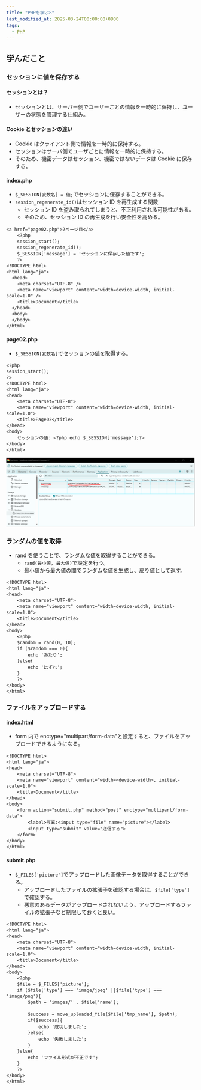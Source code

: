 ```yaml
---
title: "PHPを学ぶ8"
last_modified_at: 2025-03-24T00:00:00+0900
tags:
  - PHP
---
```


## 学んだこと

### セッションに値を保存する

#### セッションとは？

- セッションとは、サーバー側でユーザーごとの情報を一時的に保持し、ユーザーの状態を管理する仕組み。

#### Cookie とセッションの違い

- Cookie はクライアント側で情報を一時的に保持する。
- セッションはサーバ側でユーザごとに情報を一時的に保持する。
- そのため、機密データはセッション、機密ではないデータは Cookie に保存する。

#### index.php

- `$_SESSION[変数名] = 値;`でセッションに保存することができる。
- `session_regenerate_id()`はセッション ID を再生成する関数
  - セッション ID を盗み取られてしまうと、不正利用される可能性がある。
  - そのため、セッション ID の再生成を行い安全性を高める。

```
<a href="page02.php">2ページ目</a>
    <?php
    session_start();
    session_regenerate_id();
    $_SESSION['message'] = 'セッションに保存した値です';
    ?>
<!DOCTYPE html>
<html lang="ja">
  <head>
    <meta charset="UTF-8" />
    <meta name="viewport" content="width=device-width, initial-scale=1.0" />
    <title>Document</title>
  </head>
  <body>
  </body>
</html>

```

#### page02.php

- `$_SESSION[変数名]`でセッションの値を取得する。

```
<?php
session_start();
?>
<!DOCTYPE html>
<html lang="ja">
<head>
    <meta charset="UTF-8">
    <meta name="viewport" content="width=device-width, initial-scale=1.0">
    <title>Page02</title>
</head>
<body>
    セッションの値: <?php echo $_SESSION['message'];?>
</body>
</html>

```

![alt text](/assets/images/20250326/image.png)

### ランダムの値を取得

- rand を使うことで、ランダムな値を取得することができる。
  - `rand(最小値, 最大値)`で設定を行う。
  - 最小値から最大値の間でランダムな値を生成し、戻り値として返す。

```
<!DOCTYPE html>
<html lang="ja">
<head>
    <meta charset="UTF-8">
    <meta name="viewport" content="width=device-width, initial-scale=1.0">
    <title>Document</title>
</head>
<body>
    <?php
    $random = rand(0, 10);
    if ($random === 0){
        echo 'あたり';
    }else{
        echo 'はずれ';
    }
    ?>
</body>
</html>

```

### ファイルをアップロードする

#### index.html

- form 内で enctype="multipart/form-data"と設定すると、ファイルをアップロードできるようになる。

```
<!DOCTYPE html>
<html lang="ja">
<head>
    <meta charset="UTF-8">
    <meta name="viewport" content="width=<device-width>, initial-scale=1.0">
    <title>Document</title>
</head>
<body>
    <form action="submit.php" method="post" enctype="multipart/form-data">
        <label>写真:<input type="file" name="picture"></label>
        <input type="submit" value="送信する">
    </form>
</body>
</html>

```

#### submit.php

- `$_FILES['picture']`でアップロードした画像データを取得することができる。
  - アップロードしたファイルの拡張子を確認する場合は、`$file['type']`で確認する。
  - 悪意のあるデータがアップロードされないよう、アップロードするファイルの拡張子など制限しておくと良い。

```
<!DOCTYPE html>
<html lang="ja">
<head>
    <meta charset="UTF-8">
    <meta name="viewport" content="width=device-width, initial-scale=1.0">
    <title>Document</title>
</head>
<body>
    <?php
    $file = $_FILES['picture'];
    if ($file['type'] === 'image/jpeg' ||$file['type'] === 'image/png'){
        $path = 'images/' . $file['name'];

        $success = move_uploaded_file($file['tmp_name'], $path);
        if($success){
            echo '成功しました';
        }else{
            echo '失敗しました';
        }
    }else{
        echo 'ファイル形式が不正です';
    }
    ?>
</body>
</html>
```
